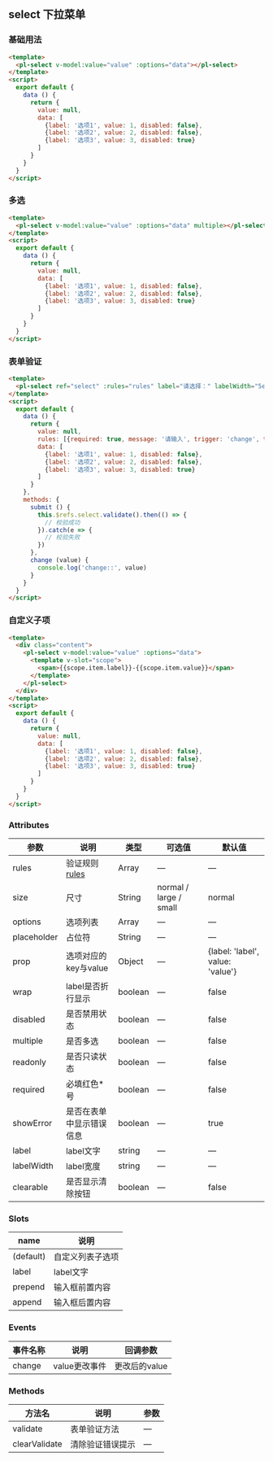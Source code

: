 ## select 下拉菜单

### 基础用法

```html
<template>
  <pl-select v-model:value="value" :options="data"></pl-select>
</template>
<script>
  export default {
    data () {
      return {
        value: null,
        data: [
          {label: '选项1', value: 1, disabled: false},
          {label: '选项2', value: 2, disabled: false},
          {label: '选项3', value: 3, disabled: true}
        ]
      }
    }
  }
</script>
```

### 多选
```html
<template>
  <pl-select v-model:value="value" :options="data" multiple></pl-select>
</template>
<script>
  export default {
    data () {
      return {
        value: null,
        data: [
          {label: '选项1', value: 1, disabled: false},
          {label: '选项2', value: 2, disabled: false},
          {label: '选项3', value: 3, disabled: true}
        ]
      }
    }
  }
</script>
```

### 表单验证
```html
<template>
  <pl-select ref="select" :rules="rules" label="请选择：" labelWidth="5em" v-model:value="value" :options="data" @change="change" clearable></pl-select>
</template>
<script>
  export default {
    data () {
      return {
        value: null,
        rules: [{required: true, message: '请输入', trigger: 'change', type: 'number'}],
        data: [
          {label: '选项1', value: 1, disabled: false},
          {label: '选项2', value: 2, disabled: false},
          {label: '选项3', value: 3, disabled: true}
        ]
      }
    },
    methods: {
      submit () {
        this.$refs.select.validate().then(() => {
          // 校验成功
        }).catch(e => {
          // 校验失败
        })
      },
      change (value) {
        console.log('change::', value)
      }
    }
  }
</script>
```


### 自定义子项
```html
<template>
  <div class="content">
    <pl-select v-model:value="value" :options="data">
      <template v-slot="scope">
        <span>{{scope.item.label}}-{{scope.item.value}}</span>
      </template>
    </pl-select>
  </div>
</template>
<script>
  export default {
    data () {
      return {
        value: null,
        data: [
          {label: '选项1', value: 1, disabled: false},
          {label: '选项2', value: 2, disabled: false},
          {label: '选项3', value: 3, disabled: true}
        ]
      }
    }
  }
</script>
```

### Attributes
| 参数      | 说明    | 类型      | 可选值       | 默认值   |
|---------- |-------- |---------- |-------------  |-------- |
| rules      | 验证规则 [rules](https://github.com/yiminghe/async-validator)   | Array  | —            |   —     |
| size       | 尺寸  | String    | normal / large / small   |  normal    |
| options    | 选项列表   | Array    | — | —   |
| placeholder | 占位符   | String | — | —   |
| prop       | 选项对应的key与value   | Object    | — | {label: 'label', value: 'value'}   |
| wrap       | label是否折行显示  | boolean   | —   | false   |
| disabled  | 是否禁用状态    | boolean   | —   | false   |
| multiple  | 是否多选    | boolean   | —   | false   |
| readonly  | 是否只读状态    | boolean   | —   | false   |
| required   | 必填红色*号    | boolean   | —   | false   |
| showError  | 是否在表单中显示错误信息    | boolean   | —   | true   |
| label      | label文字    | string   | —   | —   |
| labelWidth | label宽度    | string   | —   | —   |
| clearable  | 是否显示清除按钮 | boolean | —      |  false    |


### Slots
| name      | 说明    |
|---------- |-------- |
| (default)  | 自定义列表子选项   |
| label     |   label文字   |
| prepend   |   输入框前置内容  |
| append    |   输入框后置内容 |

### Events
| 事件名称      | 说明    | 回调参数      |
|---------- |-------- |---------- |
| change     |   value更改事件   | 更改后的value |

### Methods
| 方法名 | 说明 | 参数 |
| ---- | ---- | ---- |
| validate | 表单验证方法 | — |
| clearValidate | 清除验证错误提示 | — |
